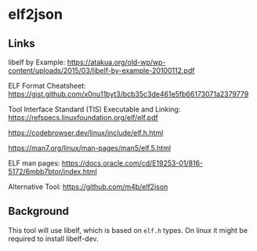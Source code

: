 # elf2json

## Links

libelf by Example: https://atakua.org/old-wp/wp-content/uploads/2015/03/libelf-by-example-20100112.pdf

ELF Format Cheatsheet: https://gist.github.com/x0nu11byt3/bcb35c3de461e5fb66173071a2379779


Tool Interface Standard (TIS) Executable and Linking:
https://refspecs.linuxfoundation.org/elf/elf.pdf


https://codebrowser.dev/linux/include/elf.h.html

https://man7.org/linux/man-pages/man5/elf.5.html

ELF man pages: https://docs.oracle.com/cd/E19253-01/816-5172/6mbb7btor/index.html

Alternative Tool: https://github.com/m4b/elf2json

## Background

This tool will use libelf, which is based on `elf.h` types.
On linux it might be required to install libelf-dev.
